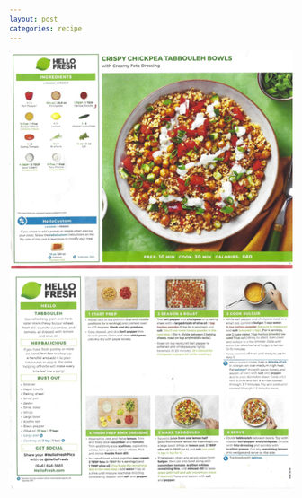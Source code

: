 ```yaml
---
layout: post
categories: recipe
---
```


![alt text](/media/Hello_Fresh/Scan_0063.jpg "Crispy Chickpea Tabbouleh Bowls Front")
![alt text](/media/Hello_Fresh/Scan_0064.jpg "Crispy Chickpea Tabbouleh Bowls Back")
